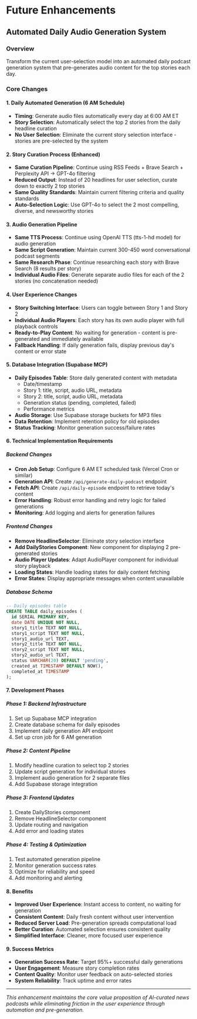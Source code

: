 # Future Enhancements

## Automated Daily Audio Generation System

### Overview
Transform the current user-selection model into an automated daily podcast generation system that pre-generates audio content for the top stories each day.

### Core Changes

#### 1. Daily Automated Generation (6 AM Schedule)
- **Timing**: Generate audio files automatically every day at 6:00 AM ET
- **Story Selection**: Automatically select the top 2 stories from the daily headline curation
- **No User Selection**: Eliminate the current story selection interface - stories are pre-selected by the system

#### 2. Story Curation Process (Enhanced)
- **Same Curation Pipeline**: Continue using RSS Feeds + Brave Search + Perplexity API → GPT-4o filtering
- **Reduced Output**: Instead of 20 headlines for user selection, curate down to exactly 2 top stories
- **Same Quality Standards**: Maintain current filtering criteria and quality standards
- **Auto-Selection Logic**: Use GPT-4o to select the 2 most compelling, diverse, and newsworthy stories

#### 3. Audio Generation Pipeline
- **Same TTS Process**: Continue using OpenAI TTS (tts-1-hd model) for audio generation
- **Same Script Generation**: Maintain current 300-450 word conversational podcast segments
- **Same Research Phase**: Continue researching each story with Brave Search (8 results per story)
- **Individual Audio Files**: Generate separate audio files for each of the 2 stories (no concatenation needed)

#### 4. User Experience Changes
- **Story Switching Interface**: Users can toggle between Story 1 and Story 2
- **Individual Audio Players**: Each story has its own audio player with full playback controls
- **Ready-to-Play Content**: No waiting for generation - content is pre-generated and immediately available
- **Fallback Handling**: If daily generation fails, display previous day's content or error state

#### 5. Database Integration (Supabase MCP)
- **Daily Episodes Table**: Store daily generated content with metadata
  - Date/timestamp
  - Story 1: title, script, audio URL, metadata
  - Story 2: title, script, audio URL, metadata
  - Generation status (pending, completed, failed)
  - Performance metrics
- **Audio Storage**: Use Supabase storage buckets for MP3 files
- **Data Retention**: Implement retention policy for old episodes
- **Status Tracking**: Monitor generation success/failure rates

#### 6. Technical Implementation Requirements

##### Backend Changes
- **Cron Job Setup**: Configure 6 AM ET scheduled task (Vercel Cron or similar)
- **Generation API**: Create `/api/generate-daily-podcast` endpoint
- **Fetch API**: Create `/api/daily-episode` endpoint to retrieve today's content
- **Error Handling**: Robust error handling and retry logic for failed generations
- **Monitoring**: Add logging and alerts for generation failures

##### Frontend Changes
- **Remove HeadlineSelector**: Eliminate story selection interface
- **Add DailyStories Component**: New component for displaying 2 pre-generated stories
- **Audio Player Updates**: Adapt AudioPlayer component for individual story playback
- **Loading States**: Handle loading states for daily content fetching
- **Error States**: Display appropriate messages when content unavailable

##### Database Schema
```sql
-- Daily episodes table
CREATE TABLE daily_episodes (
  id SERIAL PRIMARY KEY,
  date DATE UNIQUE NOT NULL,
  story1_title TEXT NOT NULL,
  story1_script TEXT NOT NULL,
  story1_audio_url TEXT,
  story2_title TEXT NOT NULL,
  story2_script TEXT NOT NULL,
  story2_audio_url TEXT,
  status VARCHAR(20) DEFAULT 'pending',
  created_at TIMESTAMP DEFAULT NOW(),
  completed_at TIMESTAMP
);
```

#### 7. Development Phases

##### Phase 1: Backend Infrastructure
1. Set up Supabase MCP integration
2. Create database schema for daily episodes
3. Implement daily generation API endpoint
4. Set up cron job for 6 AM generation

##### Phase 2: Content Pipeline
1. Modify headline curation to select top 2 stories
2. Update script generation for individual stories
3. Implement audio generation for 2 separate files
4. Add Supabase storage integration

##### Phase 3: Frontend Updates
1. Create DailyStories component
2. Remove HeadlineSelector component
3. Update routing and navigation
4. Add error and loading states

##### Phase 4: Testing & Optimization
1. Test automated generation pipeline
2. Monitor generation success rates
3. Optimize for reliability and speed
4. Add monitoring and alerting

#### 8. Benefits
- **Improved User Experience**: Instant access to content, no waiting for generation
- **Consistent Content**: Daily fresh content without user intervention
- **Reduced Server Load**: Pre-generation spreads computational load
- **Better Curation**: Automated selection ensures consistent quality
- **Simplified Interface**: Cleaner, more focused user experience

#### 9. Success Metrics
- **Generation Success Rate**: Target 95%+ successful daily generations
- **User Engagement**: Measure story completion rates
- **Content Quality**: Monitor user feedback on auto-selected stories
- **System Reliability**: Track uptime and error rates

---

*This enhancement maintains the core value proposition of AI-curated news podcasts while eliminating friction in the user experience through automation and pre-generation.*